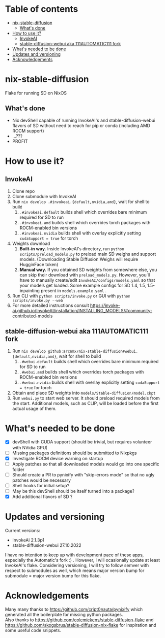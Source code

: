# Table of contents
- [nix-stable-diffusion](#nix-stable-diffusion)
  - [What's done](#whats-done)
- [How to use it?](#how-to-use-it)
  - [InvokeAI](#invokeai)
  - [stable-diffusion-webui aka 111AUTOMATIC111 fork](#stable-diffusion-webui-aka-111automatic111-fork)
- [What's needed to be done](#whats-needed-to-be-done)
- [Updates and versioning](#updates-and-versioning)
- [Acknowledgements](#acknowledgements)

# nix-stable-diffusion
Flake for running SD on NixOS

## What's done
* Nix devShell capable of running InvokeAI's and stable-diffusion-webui flavors of SD without need to reach for pip or conda (including AMD ROCM support)
* ...???
* PROFIT

# How to use it?
## InvokeAI
1. Clone repo
1. Clone submodule with InvokeAI
1. Run `nix develop .#invokeai.{default,nvidia,amd}`, wait for shell to build
    1. `.#invokeai.default` builds shell which overrides bare minimum required for SD to run
    1. `.#invokeai.amd` builds shell which overrides torch packages with ROCM-enabled bin versions
    1. `.#invokeai.nvidia` builds shell with overlay explicitly setting `cudaSupport = true` for torch
1. Weights download 
    1. **Built-in way.** Inside InvokeAI's directory, run `python scripts/preload_models.py` to preload main SD weighs and support models. (Downloading Stable Diffusion Weighs will require HugginFace token)
    2. **Manual way.** If you obtained SD weights from somewhere else, you can skip their download with `preload_models.py`. However, you'll have to manually create/edit `InvokeAI/configs/models.yaml` so that your models get loaded. Some example configs for SD 1.4, 1.5, 1.5-inpainting present in `models.example.yaml` .
1. Run CLI with `python scripts/invoke.py` or GUI with `python scripts/invoke.py --web`
1. For more detailed instructions consult https://invoke-ai.github.io/InvokeAI/installation/INSTALLING_MODELS/#community-contributed-models

## stable-diffusion-webui aka 111AUTOMATIC111 fork
1. Run `nix develop github:arcnmx/nix-stable-diffusion#webui.{default,nvidia,amd}`, wait for shell to build
    1. `.#webui.default` builds shell which overrides bare minimum required for SD to run
    1. `.#webui.amd` builds shell which overrides torch packages with ROCM-enabled bin versions
    1. `.#webui.nvidia` builds shell with overlay explicitly setting `cudaSupport = true` for torch
1. Obtain and place SD weights into `models/Stable-diffusion/model.ckpt`
1. Run `webui.py` to start web server. It should preload required models from the start. Additional models, such as CLIP, will be loaded before the first actual usage of them.

# What's needed to be done

- [x] devShell with CUDA support (should be trivial, but requires volunteer with NVidia GPU) 
- [ ] Missing packages definitions should be submitted to Nixpkgs
- [x] Investigate ROCM device warning on startup
- [ ] Apply patches so that all downloaded models would go into one specific folder
- [ ] Should create a PR to pynixify with "skip-errors mode" so that no ugly patches would be necessary
- [ ] Shell hooks for initial setup?
- [ ] May be this devShell should be itself turned into a package?
- [x] Add additional flavors of SD ?

# Updates and versioning

Current versions:
- InvokeAI 2.1.3p1
- stable-diffusion-webui 27.10.2022

I have no intention to keep up with development pace of these apps, especially the Automatic's fork :) . However, I will ocasionally update at least InvokeAI's flake. Considering versioning, I will try to follow semver with respect to submodules as well, which means major version bump for submodule = major version bump for this flake. 

# Acknowledgements

Many many thanks to https://github.com/cript0nauta/pynixify which generated all the boilerplate for missing python packages.  
Also thanks to https://github.com/colemickens/stable-diffusion-flake and https://github.com/skogsbrus/stable-diffusion-nix-flake for inspiration and some useful code snippets.
